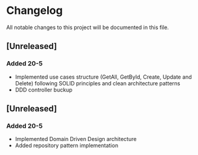 # Changelog

All notable changes to this project will be documented in this file.


## [Unreleased]

### Added 20-5
- Implemented use cases structure (GetAll, GetById, Create, Update and Delete) following SOLID principles and clean architecture patterns
- DDD controller buckup

## [Unreleased]

### Added 20-5
- Implemented Domain Driven Design architecture
- Added repository pattern implementation

